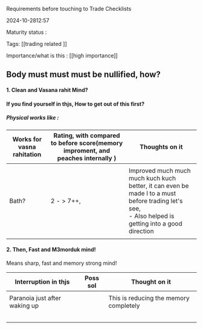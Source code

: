 Requirements before touching to Trade Checklists

2024-10-2812:57

Maturity  status : 

Tags: [[trading related ]]

Importance/what is this  : [[high importance]]



## Body must must must be nullified, how? 

#### 1. Clean and Vasana rahit Mind? 
#### If you find yourself in thjs, How to get out of this first? 


##### Physical works like :

| Works for vasna rahitation | Rating, with compared to before score(memory improment, and peaches internally ) | Thoughts on it                                                                                                                                           |
| -------------------------- | -------------------------------------------------------------------------------- | -------------------------------------------------------------------------------------------------------------------------------------------------------- |
|                            |                                                                                  |                                                                                                                                                          |
| Bath?                      | 2 - > 7++,                                                                       | Improved much much much kuch kuch better, it can even be made I to a must before trading let's see, <br> - Also helped is getting into a good direction  |
|                            |                                                                                  |                                                                                                                                                          |

#### 2. Then, Fast and M3morduk mind! 
Means sharp, fast and memory strong mind! 


| Interruption in thjs          | Poss sol | Thought on it                           |
| ----------------------------- | -------- | --------------------------------------- |
|                               |          |                                         |
| Paranoia just after waking up |          | This is reducing the memory completely  |
|                               |          |                                         |
|                               |          |                                         |
|                               |          |                                         |
|                               |          |                                         |
|                               |          |                                         |
